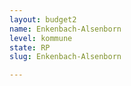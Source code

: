```yaml
---
layout: budget2
name: Enkenbach-Alsenborn
level: kommune
state: RP
slug: Enkenbach-Alsenborn

---
```



